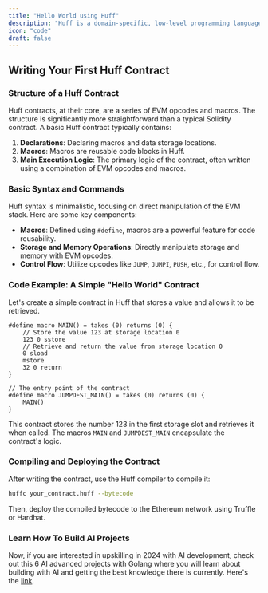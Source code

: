 ```yaml
---
title: "Hello World using Huff"
description: "Huff is a domain-specific, low-level programming language designed explicitly for writing smart contracts on the Ethereum blockchain."
icon: "code"
draft: false
---
```


## Writing Your First Huff Contract

### Structure of a Huff Contract

Huff contracts, at their core, are a series of EVM opcodes and macros. The structure is significantly more straightforward than a typical Solidity contract. A basic Huff contract typically contains:

1. **Declarations**: Declaring macros and data storage locations.
2. **Macros**: Macros are reusable code blocks in Huff.
3. **Main Execution Logic**: The primary logic of the contract, often written using a combination of EVM opcodes and macros.

### Basic Syntax and Commands

Huff syntax is minimalistic, focusing on direct manipulation of the EVM stack. Here are some key components:

- **Macros**: Defined using `#define`, macros are a powerful feature for code reusability.
- **Storage and Memory Operations**: Directly manipulate storage and memory with EVM opcodes.
- **Control Flow**: Utilize opcodes like `JUMP`, `JUMPI`, `PUSH`, etc., for control flow.

### Code Example: A Simple "Hello World" Contract

Let's create a simple contract in Huff that stores a value and allows it to be retrieved.

```huff
#define macro MAIN() = takes (0) returns (0) {
    // Store the value 123 at storage location 0
    123 0 sstore
    // Retrieve and return the value from storage location 0
    0 sload
    mstore
    32 0 return
}

// The entry point of the contract
#define macro JUMPDEST_MAIN() = takes (0) returns (0) {
    MAIN()
}
```

This contract stores the number 123 in the first storage slot and retrieves it when called. The macros `MAIN` and `JUMPDEST_MAIN` encapsulate the contract's logic.

### Compiling and Deploying the Contract

After writing the contract, use the Huff compiler to compile it:

```sh
huffc your_contract.huff --bytecode
```

Then, deploy the compiled bytecode to the Ethereum network using Truffle or Hardhat.

### Learn How To Build AI Projects

Now, if you are interested in upskilling in 2024 with AI development, check out this 6 AI advanced projects with Golang where you will learn about building with AI and getting the best knowledge there is currently. Here's the [link](https://akhilsharmatech.gumroad.com/l/zgxqq).
